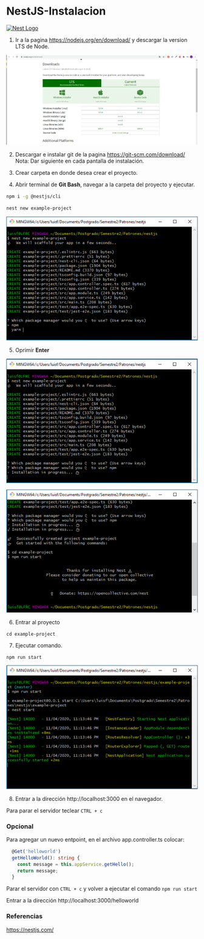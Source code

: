 # NestJS-Instalacion

<p align="left">
  <a href="http://nestjs.com/" target="blank"><img src="https://nestjs.com/img/logo-small.svg" width="100" alt="Nest Logo" /></a>
</p>

1. Ir a la pagina https://nodejs.org/en/download/ y descargar la version LTS de Node.

![](./capturas/1.PNG)

2. Descargar e instalar git de la pagina https://git-scm.com/download/ Nota: Dar siguiente en cada pantalla de instalación.

3. Crear carpeta en donde desea crear el proyecto.

4. Abrir terminal de **Git Bash**, navegar a la carpeta del proyecto y ejecutar.
```bash
npm i -g @nestjs/cli
```
```bash
nest new example-project
```

![](./capturas/2.PNG)

5. Oprimir **Enter**

![](./capturas/3.PNG)

![](./capturas/4.PNG)

6. Entrar al proyecto
```
cd example-project
```
7. Ejecutar comando.
```
npm run start
```

![](./capturas/5.PNG)

8. Entrar a la dirección http://localhost:3000 en el navegador.

Para parar el servidor teclear ``CTRL + c``

### Opcional
Para agregar un nuevo entpoint, en el archivo app.controller.ts colocar:

```typescript
  @Get('helloworld')
  getHelloWorld(): string {
    const message = this.appService.getHello();
    return message;
  }
```
Parar el servidor con ``CTRL + c`` y volver a ejecutar el comando ``npm run start``

Entrar a la dirección http://localhost:3000/helloworld

### Referencias
https://nestjs.com/
